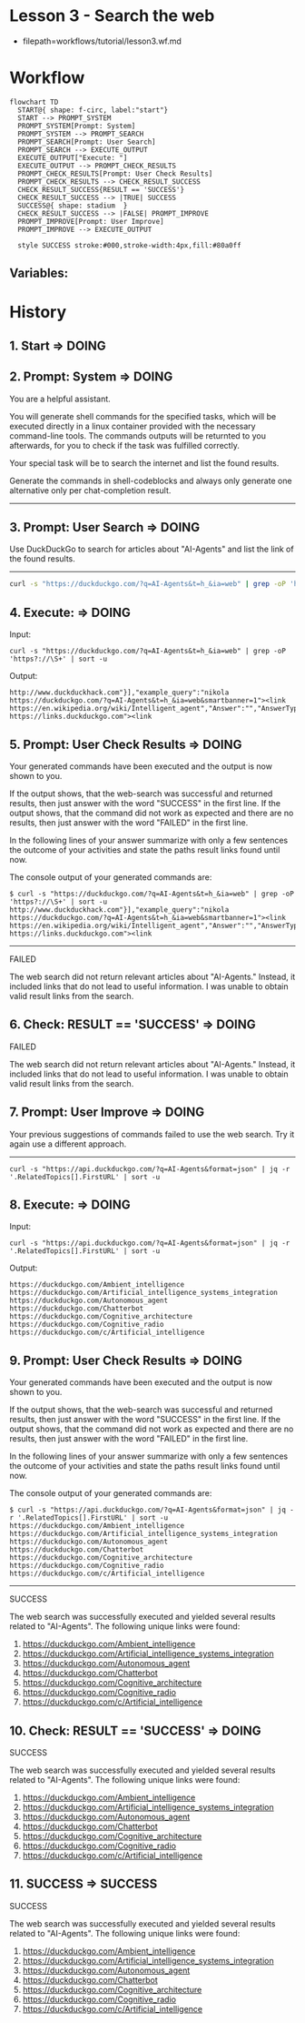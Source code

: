 # Lesson 3 - Search the web

- filepath=workflows/tutorial/lesson3.wf.md

# Workflow
```mermaid
flowchart TD
  START@{ shape: f-circ, label:"start"}
  START --> PROMPT_SYSTEM
  PROMPT_SYSTEM[Prompt: System]
  PROMPT_SYSTEM --> PROMPT_SEARCH
  PROMPT_SEARCH[Prompt: User Search]
  PROMPT_SEARCH --> EXECUTE_OUTPUT
  EXECUTE_OUTPUT["Execute: "]
  EXECUTE_OUTPUT --> PROMPT_CHECK_RESULTS
  PROMPT_CHECK_RESULTS[Prompt: User Check Results]
  PROMPT_CHECK_RESULTS --> CHECK_RESULT_SUCCESS
  CHECK_RESULT_SUCCESS{RESULT == 'SUCCESS'}
  CHECK_RESULT_SUCCESS --> |TRUE| SUCCESS
  SUCCESS@{ shape: stadium  }
  CHECK_RESULT_SUCCESS --> |FALSE| PROMPT_IMPROVE
  PROMPT_IMPROVE[Prompt: User Improve]
  PROMPT_IMPROVE --> EXECUTE_OUTPUT

  style SUCCESS stroke:#000,stroke-width:4px,fill:#80a0ff
```

## Variables:  


# History

## 1. Start  => DOING
<!-- ts=2025-01-29 22:32:16.138846 -->

## 2. Prompt: System  => DOING
<!-- ts=2025-01-29 22:32:16.195684 -->
You are a helpful assistant.

You will generate shell commands for the specified tasks, which will be executed directly in a linux container provided with the necessary command-line tools.
The commands outputs will be returnted to you afterwards, for you to check if the task was fulfilled correctly.

Your special task will be to search the internet and list the found results.

Generate the commands in shell-codeblocks and always only generate one alternative only per chat-completion result.

---



## 3. Prompt: User Search  => DOING
<!-- ts=2025-01-29 22:32:18.156642 -->
Use DuckDuckGo to search for articles about "AI-Agents" and list the link of the found results.

---

```bash
curl -s "https://duckduckgo.com/?q=AI-Agents&t=h_&ia=web" | grep -oP 'https?://\S+' | sort -u
```


## 4. Execute:   => DOING
<!-- ts=2025-01-29 22:32:18.815830 -->
Input:
```shell
curl -s "https://duckduckgo.com/?q=AI-Agents&t=h_&ia=web" | grep -oP 'https?://\S+' | sort -u
```

Output:
```shell
http://www.duckduckhack.com"}],"example_query":"nikola
https://duckduckgo.com/?q=AI-Agents&t=h_&ia=web&smartbanner=1"><link
https://en.wikipedia.org/wiki/Intelligent_agent","Answer":"","AnswerType":"","Definition":"","DefinitionSource":"","DefinitionURL":"","Entity":"","Heading":"Intelligent
https://links.duckduckgo.com"><link
```



## 5. Prompt: User Check Results  => DOING
<!-- ts=2025-01-29 22:32:21.062063 -->
Your generated commands have been executed and the output is now shown to you.

If the output shows, that the web-search was successful and returned results, then just answer with the word "SUCCESS" in the first line.
If the output shows, that the command did not work as expected and there are no results, then just answer with the word "FAILED" in the first line.

In the following lines of your answer summarize with only a few sentences the outcome of your activities and state the paths result links found until now.

The console output of your generated commands are:
```shell
$ curl -s "https://duckduckgo.com/?q=AI-Agents&t=h_&ia=web" | grep -oP 'https?://\S+' | sort -u
http://www.duckduckhack.com"}],"example_query":"nikola
https://duckduckgo.com/?q=AI-Agents&t=h_&ia=web&smartbanner=1"><link
https://en.wikipedia.org/wiki/Intelligent_agent","Answer":"","AnswerType":"","Definition":"","DefinitionSource":"","DefinitionURL":"","Entity":"","Heading":"Intelligent
https://links.duckduckgo.com"><link

```

---

FAILED

The web search did not return relevant articles about "AI-Agents." Instead, it included links that do not lead to useful information. I was unable to obtain valid result links from the search.


## 6. Check: RESULT == 'SUCCESS'  => DOING
<!-- ts=2025-01-29 22:32:21.160129 -->
FAILED

The web search did not return relevant articles about "AI-Agents." Instead, it included links that do not lead to useful information. I was unable to obtain valid result links from the search.


## 7. Prompt: User Improve  => DOING
<!-- ts=2025-01-29 22:32:23.225890 -->
Your previous suggestions of commands failed to use the web search.
Try it again use a different approach.

---

```shell
curl -s "https://api.duckduckgo.com/?q=AI-Agents&format=json" | jq -r '.RelatedTopics[].FirstURL' | sort -u
```


## 8. Execute:   => DOING
<!-- ts=2025-01-29 22:32:23.912023 -->
Input:
```shell
curl -s "https://api.duckduckgo.com/?q=AI-Agents&format=json" | jq -r '.RelatedTopics[].FirstURL' | sort -u
```

Output:
```shell
https://duckduckgo.com/Ambient_intelligence
https://duckduckgo.com/Artificial_intelligence_systems_integration
https://duckduckgo.com/Autonomous_agent
https://duckduckgo.com/Chatterbot
https://duckduckgo.com/Cognitive_architecture
https://duckduckgo.com/Cognitive_radio
https://duckduckgo.com/c/Artificial_intelligence
```



## 9. Prompt: User Check Results  => DOING
<!-- ts=2025-01-29 22:32:26.557776 -->
Your generated commands have been executed and the output is now shown to you.

If the output shows, that the web-search was successful and returned results, then just answer with the word "SUCCESS" in the first line.
If the output shows, that the command did not work as expected and there are no results, then just answer with the word "FAILED" in the first line.

In the following lines of your answer summarize with only a few sentences the outcome of your activities and state the paths result links found until now.

The console output of your generated commands are:
```shell
$ curl -s "https://api.duckduckgo.com/?q=AI-Agents&format=json" | jq -r '.RelatedTopics[].FirstURL' | sort -u
https://duckduckgo.com/Ambient_intelligence
https://duckduckgo.com/Artificial_intelligence_systems_integration
https://duckduckgo.com/Autonomous_agent
https://duckduckgo.com/Chatterbot
https://duckduckgo.com/Cognitive_architecture
https://duckduckgo.com/Cognitive_radio
https://duckduckgo.com/c/Artificial_intelligence

```

---

SUCCESS

The web search was successfully executed and yielded several results related to "AI-Agents". The following unique links were found:

1. https://duckduckgo.com/Ambient_intelligence
2. https://duckduckgo.com/Artificial_intelligence_systems_integration
3. https://duckduckgo.com/Autonomous_agent
4. https://duckduckgo.com/Chatterbot
5. https://duckduckgo.com/Cognitive_architecture
6. https://duckduckgo.com/Cognitive_radio
7. https://duckduckgo.com/c/Artificial_intelligence


## 10. Check: RESULT == 'SUCCESS'  => DOING
<!-- ts=2025-01-29 22:32:26.564818 -->
SUCCESS

The web search was successfully executed and yielded several results related to "AI-Agents". The following unique links were found:

1. https://duckduckgo.com/Ambient_intelligence
2. https://duckduckgo.com/Artificial_intelligence_systems_integration
3. https://duckduckgo.com/Autonomous_agent
4. https://duckduckgo.com/Chatterbot
5. https://duckduckgo.com/Cognitive_architecture
6. https://duckduckgo.com/Cognitive_radio
7. https://duckduckgo.com/c/Artificial_intelligence


## 11. SUCCESS  => SUCCESS
<!-- ts=2025-01-29 22:32:26.588960 -->
SUCCESS

The web search was successfully executed and yielded several results related to "AI-Agents". The following unique links were found:

1. https://duckduckgo.com/Ambient_intelligence
2. https://duckduckgo.com/Artificial_intelligence_systems_integration
3. https://duckduckgo.com/Autonomous_agent
4. https://duckduckgo.com/Chatterbot
5. https://duckduckgo.com/Cognitive_architecture
6. https://duckduckgo.com/Cognitive_radio
7. https://duckduckgo.com/c/Artificial_intelligence


